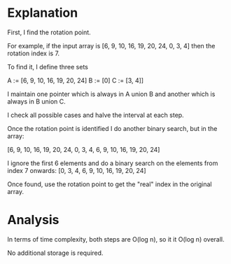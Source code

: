 # Explanation

First, I find the rotation point.

For example, if the input array is  [6, 9, 10, 16, 19, 20, 24, 0, 3, 4] then the rotation index is 7.

To find it, I define three sets

A := [6, 9, 10, 16, 19, 20, 24]
B := [0]
C := [3, 4]]

I maintain one pointer which is always in A union B and another which is always in B union C.

I check all possible cases and halve the interval at each step.

Once the rotation point is identified I do another binary search, but in the array:

[6, 9, 10, 16, 19, 20, 24, 0, 3, 4, 6, 9, 10, 16, 19, 20, 24]

I ignore the first 6 elements and do a binary search on the elements from index 7 onwards: [0, 3, 4, 6, 9, 10, 16, 19, 20, 24]

Once found, use the rotation point to get the "real" index in the original array.


# Analysis


In terms of time complexity, both steps are O(log n), so it it O(log n) overall.

No additional storage is required.

